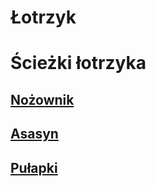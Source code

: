 # Łotrzyk

<!-- <img src="imgs/lotrzyk.png" width="500"> -->

# Ścieżki łotrzyka

## [Nożownik](sciezki/nozownik.md)
<!-- <img src="sciezki/imgs/nozownik.png" width="300"> -->

## [Asasyn](sciezki/asasyn.md)
<!-- <img src="sciezki/imgs/asasyn.png" width="300"> -->

## [Pułapki](sciezki/pulapki.md)
<!-- <img src="sciezki/imgs/pulapki.png" width="300"> -->
